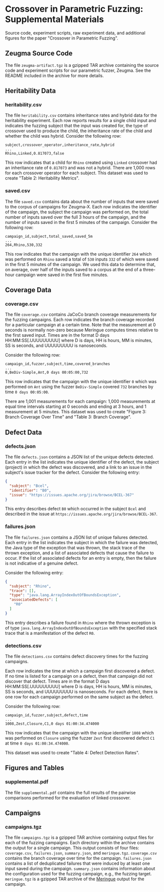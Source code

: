 # Crossover in Parametric Fuzzing: Supplemental Materials

Source code, experiment scripts, raw experiment data, and additional figures for the paper "Crossover in Parametric
Fuzzing".

## Zeugma Source Code

The file `zeugma-artifact.tgz` is a gzipped TAR archive containing the source code and experiment scripts for our
parametric fuzzer, Zeugma.
See the README included in the archive for more details.

## Heritability Data

### heritability.csv

The file `heritability.csv` contains inheritance rates and hybrid data for the heritability experiment.
Each row reports results for a single child input and indicates the fuzzing subject that the input was created for, the
type of crossover used to produce the child, the inheritance rate of the child and whether the child was hybrid.
Consider the following row:

```
subject,crossover_operator,inheritance_rate,hybrid
...
Rhino,Linked,0.817073,false
```

This row indicates that a child for `Rhino` created using `Linked` crossover had an inheritance rate of `0.817073` and
was not a hybrid.
There are 1,000 rows for each crossover operator for each subject.
This dataset was used to create "Table 2: Heritability Metrics".

### saved.csv

The file ``saved.csv`` contains data about the number of inputs that were saved to the corpus of campaigns for
Zeugma-X.
Each row indicates the identifier of the campaign, the subject the campaign was performed on, the total number of inputs
saved over the full 3 hours of the campaign, and the number of inputs saved in the first 5 minutes of the campaign.
Consider the following row:

```
campaign_id,subject,total_saved,saved_5m
...
264,Rhino,530,332
```

This row indicates that the campaign with the unique identifier `264` which was performed on `Rhino` saved a total of
`530` inputs `332` of which were saved in the first 5 minutes of the campaign.
We used this data to determine that, on average, over half of the inputs saved to a corpus at the end of a three-hour
campaign were saved in the first five minutes.

## Coverage Data

### coverage.csv

The file `coverage.csv` contains JaCoCo branch coverage measurements for the fuzzing campaigns.
Each row indicates the branch coverage recorded for a particular campaign at a certain time.
Note that the measurement at 0 seconds is normally non-zero because Meringue computes times relative to the first saved
input.
Times are in the format D days HH:MM:SS[.UUUUUUUUU] where D is days, HH is hours, MM is minutes, SS is seconds, and
UUUUUUUUU is nanoseconds.

Consider the following row:

```
campaign_id,fuzzer,subject,time,covered_branches
...
0,BeDiv-Simple,Ant,0 days 00:05:00,732
```

This row indicates that the campaign with the unique identifier `0` which was performed on `Ant` using the
fuzzer `BeDiv-Simple` covered `732` branches by time `0 days 00:05:00`.

There are 1,001 measurements for each campaign: 1,000 measurements at equal time intervals starting at 0 seconds and
ending at 3 hours, and 1 measurement at 5 minutes.
This dataset was used to create "Figure 3: Branch Coverage Over Time" and "Table 3: Branch Coverage".

## Defect Data

### defects.json

The file `defects.json` contains a JSON list of the unique defects detected.
Each entry in the list indicates the unique identifier of the defect, the subject (project) in which the defect was
discovered, and a link to an issue in the subject's issue tracker for the defect.
Consider the following entry:

```JSON
{
  "subject": "Bcel",
  "identifier": "B0",
  "issue": "https://issues.apache.org/jira/browse/BCEL-367"
}
```

This entry describes defect `B0` which occurred in the subject `Bcel`
and described in the issue at `https://issues.apache.org/jira/browse/BCEL-367`.

### failures.json

The file `failures.json` contains a JSON list of unique failures detected.
Each entry in the list indicates the subject in which the failure was detected, the Java type of the exception that was
thrown, the stack trace of the thrown exception, and a list of associated defects that cause the failure to occur.
If the list of associated defects for an entry is empty, then the failure is not indicative of a genuine defect.

Consider the following entry:

```JSON
{
  "subject": "Rhino",
  "trace": [],
  "type": "java.lang.ArrayIndexOutOfBoundsException",
  "associatedDefects": [
    "R0"
  ]
}
```

This entry describes a failure found in `Rhino` where the thrown exception is of
type `java.lang.ArrayIndexOutOfBoundsException` with the specified stack trace that is a manifestation of the
defect `R0`.

### detections.csv

The file `detections.csv` contains defect discovery times for the fuzzing campaigns.

Each row indicates the time at which a campaign first discovered a defect.
If no time is listed for a campaign on a defect, then that campaign did not discover that defect.
Times are in the format D days HH:MM:SS[.UUUUUUUUU] where D is days, HH is hours, MM is minutes, SS is seconds, and
UUUUUUUUU is nanoseconds.
For each defect, there is one row for each campaign performed on the same subject as the defect.

Consider the following row:

```
campaign_id,fuzzer,subject,defect,time
...
1008,Zest,Closure,C1,0 days 01:00:34.474000
```

This row indicates that the campaign with the unique identifier `1008` which was performed on `Closure` using the
fuzzer `Zest` first discovered defect `C1` at time `0 days 01:00:34.474000`.

This dataset was used to create "Table 4: Defect Detection Rates".

## Figures and Tables

### supplemental.pdf

The file `supplemental.pdf` contains the full results of the pairwise comparisons performed for the evaluation of linked
crossover.

## Campaigns

### campaigns.tgz

The file `campaigns.tgz` is a gzipped TAR archive containing output files for each of the fuzzing campaigns.
Each directory within the archive contains the output for a single campaign.
This output consists of four files: `coverage.csv`, `failures.json`, `summary.json`, and `meringue.tgz`.
`coverage.csv` contains the branch coverage over time for the campaign.
`failures.json` contains a list of deduplicated failures that were induced by at least one input saved during
the campaign.
`summary.json` contains information about the configuration used for the fuzzing campaign, e.g., the fuzzing
target.
`meringue.tgz` is a gzipped TAR archive of the [Meringue](https://github.com/neu-se/meringue) output for the campaign.

